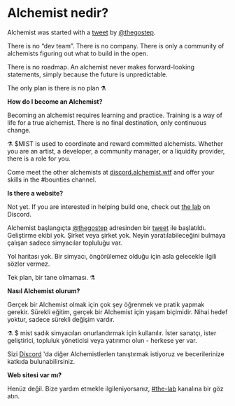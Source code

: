 # Alchemist nedir?

Alchemist was started with a [tweet](https://twitter.com/thegostep/status/1358159173440184322?s=20) by [@thegostep](https://twitter.com/thegostep).

There is no “dev team”. There is no company. There is only a community of alchemists figuring out what to build in the open.

There is no roadmap. An alchemist never makes forward-looking statements, simply because the future is unpredictable.

The only plan is there is no plan ⚗️

**How do I become an Alchemist?**

Becoming an alchemist requires learning and practice. Training is a way of life for a true alchemist. There is no final destination, only continuous change.

⚗️ $MIST is used to coordinate and reward committed alchemists. Whether you are an artist, a developer, a community manager, or a liquidity provider, there is a role for you.

Come meet the other alchemists at [discord.alchemist.wtf](http://discord.alchemist.wtf) and offer your skills in the \#bounties channel.

**Is there a website?**

Not yet. If you are interested in helping build one, check out [the lab](https://discord.gg/UQB4MwG4c8) on Discord.



Alchemist başlangıçta [@thegostep](https://twitter.com/thegostep) adresinden bir [tweet](https://twitter.com/thegostep/status/1358159173440184322?s=20) ile başlatıldı.  
Geliştirme ekibi yok. Şirket veya şirket yok. Neyin yaratılabileceğini bulmaya çalışan sadece simyacılar topluluğu var.

Yol haritası yok. Bir simyacı, öngörülemez olduğu için asla gelecekle ilgili sözler vermez.

Tek plan, bir tane olmaması. ⚗

**Nasıl Alchemist olurum?**

Gerçek bir Alchemist olmak için çok şey öğrenmek ve pratik yapmak gerekir. Sürekli eğitim, gerçek bir Alchemist için yaşam biçimidir. Nihai hedef yoktur, sadece sürekli değişim vardır.

⚗️ $ mist sadık simyacıları onurlandırmak için kullanılır. İster sanatçı, ister geliştirici, topluluk yöneticisi veya yatırımcı olun - herkese yer var.

Sizi [Discord](http://discord.alchemist.wtf/) 'da diğer Alchemistlerlen tanıştırmak istiyoruz ve becerilerinize katkıda bulunabilirsiniz.

**Web sitesi var mı?**

Henüz değil. Bize yardım etmekle ilgileniyorsanız, [\#the-lab](https://discord.gg/UQB4MwG4c8) kanalına bir göz atın.

